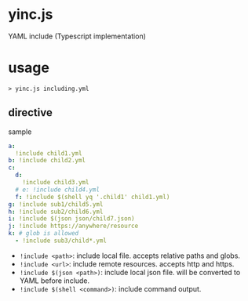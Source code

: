 # yinc.js

YAML include (Typescript implementation)

# usage

```shell
> yinc.js including.yml
```

## directive

sample

```yaml
a:
  !include child1.yml
b: !include child2.yml
c:
  d:
    !include child3.yml
  # e: !include child4.yml
  f: !include $(shell yq '.child1' child1.yml)
g: !include sub1/child5.yml
h: !include sub2/child6.yml
i: !include $(json json/child7.json)
j: !include https://anywhere/resource
k: # glob is allowed
  - !include sub3/child*.yml
```

- `!include <path>`: include local file. accepts relative paths and globs.
- `!include <url>`: include remote resources. accepts http and https.
- `!include $(json <path>)`: include local json file. will be converted to YAML before include.
- `!include $(shell <command>)`: include command output.
